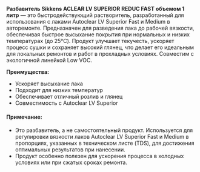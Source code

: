 **Разбавитель Sikkens ACLEAR LV SUPERIOR REDUC FAST объемом 1 литр** — это быстродействующий растворитель, разработанный для использования с лаками Autoclear LV Superior Fast и Medium в авторемонте. Предназначен для разведения лака до рабочей вязкости, обеспечивая быстрое высыхание покрытия при нормальных и низких температурах (до 25°C). Продукт улучшает текучесть, ускоряет процесс сушки и сохраняет высокий глянец, что делает его идеальным для локальных ремонтов и работ в прохладных условиях. Совместим с экологичной линейкой Low VOC.

**Преимущества:**

- Ускоряет высыхание лака
- Подходит для низких температур
- Обеспечивает отличный розлив и глянец
- Совместимость с Autoclear LV Superior

#### Примечание:

- Это разбавитель, а не самостоятельный продукт. Используется для регулировки вязкости лаков Autoclear LV Superior Fast и Medium в пропорциях, указанных в техническом листе (TDS), для достижения оптимальных результатов при нанесении.
- Продукт особенно полезен для ускорения процесса в холодных условиях или при сжатых сроках ремонта.
